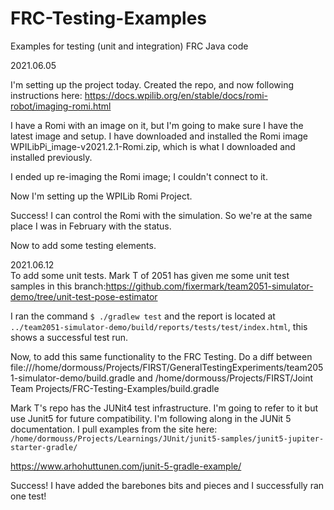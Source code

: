 # FRC-Testing-Examples
Examples for testing (unit and integration) FRC Java code


2021.06.05  

I'm setting up the project today. Created the repo, and now following instructions here: https://docs.wpilib.org/en/stable/docs/romi-robot/imaging-romi.html  

I have a Romi with an image on it, but I'm going to make sure I have the latest image and setup. I have downloaded and installed the Romi image WPILibPi_image-v2021.2.1-Romi.zip, which is what I downloaded and installed previously.  


I ended up re-imaging the Romi image; I couldn't connect to it. 

Now I'm setting up the WPILib Romi Project.  

Success! I can control the Romi with the simulation. So we're at the same place I was in February with the status.  

Now to add some testing elements.  


2021.06.12  
To add some unit tests. Mark T of 2051 has given me some unit test samples in this branch:https://github.com/fixermark/team2051-simulator-demo/tree/unit-test-pose-estimator  

I ran the command `$ ./gradlew test` and the report is located at `../team2051-simulator-demo/build/reports/tests/test/index.html`, this shows a successful test run.  

Now, to add this same functionality to the FRC Testing. Do a diff between file:///home/dormouss/Projects/FIRST/GeneralTestingExperiments/team2051-simulator-demo/build.gradle and /home/dormouss/Projects/FIRST/Joint Team Projects/FRC-Testing-Examples/build.gradle


Mark T's repo has the JUNit4 test infrastructure. I'm going to refer to it but use Junit5 for future compatibility. I'm following along in the JUNit 5 documentation. I pull examples from the site here: `/home/dormouss/Projects/Learnings/JUnit/junit5-samples/junit5-jupiter-starter-gradle/`

https://www.arhohuttunen.com/junit-5-gradle-example/

Success! I have added the barebones bits and pieces and I successfully ran one test!







